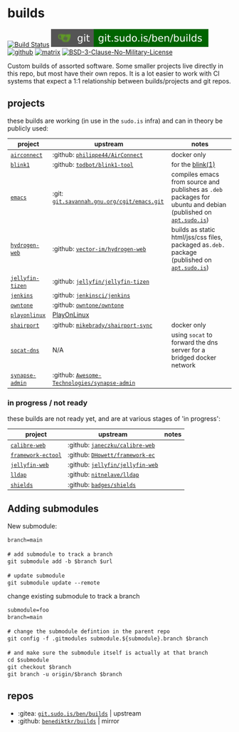 # builds

[![Build Status](https://jenkins.sudo.is/buildStatus/icon?job=ben%2Fbuilds%2Fmain&style=flat-square)](https://jenkins.sudo.is/job/ben/job/builds/)
[![git](docs/img/shields/git.sudo.is-ben-builds.svg)](https://git.sudo.is/ben/builds)
[![github](https://git.sudo.is/ben/infra/media/branch/main/docs/img/shields/github-benediktkr.svg)](https://github.com/benediktkr/builds)
[![matrix](https://git.sudo.is/ben/infra/media/branch/main/docs/img/shields/darkroom.svg)](https://matrix.to/#/#darkroom:sudo.is)
[![BSD-3-Clause-No-Military-License](https://git.sudo.is/ben/infra/media/branch/main/docs/img/shields/license-BSD-blue.svg)](LICENSE)

Custom builds of assorted software. Some smaller projects live directly in this repo,
but most have their own repos. It is a lot easier to work with CI systems that expect a
1:1 relationship between builds/projects and git repos.

## projects

these builds are working (in use in the `sudo.is` infra) and can in theory be publicly used:

 project                                | upstream                                                                           | notes
----------------------------------------|------------------------------------------------------------------------------------|----
 [`airconnect`](airconnect)             | :github: [`philippe44/AirConnect`](https://github.com/philippe44/AirConnect)       | docker only
 [`blink1`](blink1)                     | :github: [`todbot/blink1-tool`](https://github.com/todbot/blink1-tool/)            | for the [blink(1)](https://blink1.thingm.com/)
 [`emacs`](emacs)                       | :git: [`git.savannah.gnu.org/cgit/emacs.git`](https://git.savannah.gnu.org/cgit/emacs.git/)  | compiles emacs from source and publishes as `.deb` packages for ubuntu and debian (published on [`apt.sudo.is`](https://apt.sudo.is))
 [`hydrogen-web`](hydrogen-web)         | :github: [`vector-im/hydrogen-web`](https://github.com/vector-im/hydrogen-web)     | builds as static html/jss/css files, packaged as`.deb.` package (published on [`apt.sudo.is`](https://apt.sudo.is))
 [`jellyfin-tizen`](jellyfin-tizen)     | :github: [`jellyfin/jellyfin-tizen`](https://github.com/jellyfin/jellyfin-tizen)   |
 [`jenkins`](jenkins-docker)            | :github: [`jenkinsci/jenkins`](https://github.com/jenkinsci/jenkins)               |
 [`owntone`](owntone)                   | :github: [`owntone/owntone`](https://github.com/owntone/owntone-server)            |
 [`playonlinux`](socat)                 | [PlayOnLinux](https://www.playonlinux.com/en/)                                     |
 [`shairport`](shairport)               | :github: [`mikebrady/shairport-sync`](https://github.com/mikebrady/shairport-sync) | docker only
 [`socat-dns`](socat-dns)               | N/A                                                                                | using `socat` to forward the dns server for a bridged docker network
 [`synapse-admin`](`synapse-admin`)     | :github: [`Awesome-Technologies/synapse-admin`](https://github.com/Awesome-Technologies/synapse-admin) |

### in progress / not ready

these builds are not ready yet, and are at various stages of 'in progress':

 project                                | upstream                                                                          | notes
----------------------------------------|-----------------------------------------------------------------------------------|----
 [`calibre-web`](calibre-web)           | :github: [`janeczku/calibre-web`](https://github.com/janeczku/calibre-web)        |
 [`framework-ectool`](framework-ectool) | :github: [`DHowett/framework-ec`](https://github.com/DHowett/framework-ec)         |
 [`jellyfin-web`](jellyfin-web)         | :github: [`jellyfin/jellyfin-web`](https://github.com/jellyfin/jellyfin-web)      |
 [`lldap`](lldap)                       | :github: [`nitnelave/lldap`](https://github.com/nitnelave/lldap)                  |
 [`shields`](shields)                   | :github: [`badges/shields`](https://github.com/badges/shields)                    |


## Adding submodules


New submodule:

```shell
branch=main

# add submodule to track a branch
git submodule add -b $branch $url

# update submodule
git submodule update --remote
```

change existing submodule to track a branch

```shell
submodule=foo
branch=main

# change the submodule defintion in the parent repo
git config -f .gitmodules submodule.${submodule}.branch $branch

# and make sure the submodule itself is actually at that branch
cd $submodule
git checkout $branch
git branch -u origin/$branch $branch
```

## repos

 * :gitea: [`git.sudo.is/ben/builds`](https://git.sudo.is/ben/builds) | upstream
 * :github: [`benediktkr/builds`](https://github.com/benediktkr/builds) | mirror
